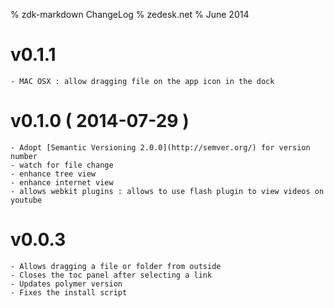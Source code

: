 % zdk-markdown ChangeLog
% zedesk.net
% June 2014

# v0.1.1
	- MAC OSX : allow dragging file on the app icon in the dock

# v0.1.0 ( 2014-07-29 )

	- Adopt [Semantic Versioning 2.0.0](http://semver.org/) for version number
	- watch for file change
	- enhance tree view
	- enhance internet view
	- allows webkit plugins : allows to use flash plugin to view videos on youtube

# v0.0.3

	- Allows dragging a file or folder from outside
	- Closes the toc panel after selecting a link
	- Updates polymer version
	- Fixes the install script


